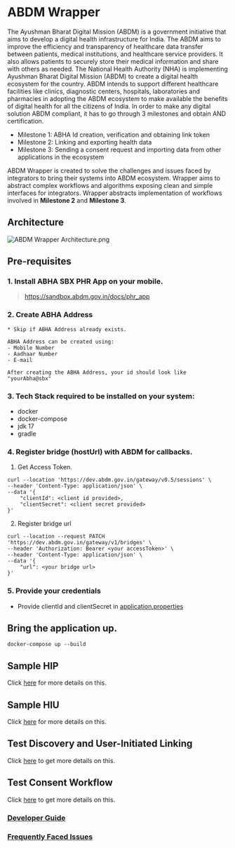 # ABDM Wrapper
The Ayushman Bharat Digital Mission (ABDM) is a government initiative that aims to develop a digital health infrastructure for India. The ABDM aims to improve the efficiency and transparency of healthcare data transfer between patients, medical institutions, and healthcare service providers. It also allows patients to securely store their medical information and share with others as needed.
The National Health Authority (NHA) is implementing Ayushman Bharat Digital Mission (ABDM) to create a digital health ecosystem for the country. ABDM intends to support different healthcare facilities like clinics, diagnostic centers, hospitals, laboratories and pharmacies in adopting the ABDM ecosystem to make available the benefits of digital health for all the citizens of India.
In order to make any digital solution ABDM compliant, it has to go through 3 milestones and obtain AND certification.
- Milestone 1: ABHA Id creation, verification and obtaining link token
- Milestone 2: Linking and exporting health data
- Milestone 3: Sending a consent request and importing data from other applications in the ecosystem

ABDM Wrapper is created to solve the challenges and issues faced by integrators to bring their systems into ABDM ecosystem.
Wrapper aims to abstract complex workflows and algorithms exposing clean and simple interfaces for integrators.
Wrapper abstracts implementation of workflows involved in **Milestone 2** and **Milestone 3**.

## Architecture
![ABDM Wrapper Architecture.png](..%2F..%2F..%2FDownloads%2FABDM%20Wrapper%20Architecture.png)

## Pre-requisites
### 1. Install ABHA SBX PHR App on your mobile.

> https://sandbox.abdm.gov.in/docs/phr_app


### 2. Create ABHA Address

```
* Skip if ABHA Address already exists.

ABHA Address can be created using: 
- Mobile Number
- Aadhaar Number
- E-mail

After creating the ABHA Address, your id should look like "yourAbha@sbx"
```

### 3. Tech Stack required to be installed on your system:
- docker
- docker-compose
- jdk 17
- gradle

### 4. Register bridge (hostUrl) with ABDM for callbacks.
1. Get Access Token.
```
curl --location 'https://dev.abdm.gov.in/gateway/v0.5/sessions' \
--header 'Content-Type: application/json' \
--data '{
    "clientId": <client id provided>,
    "clientSecret": <client secret provided>
}'
```
2. Register bridge url
```
curl --location --request PATCH 'https://dev.abdm.gov.in/gateway/v1/bridges' \
--header 'Authorization: Bearer <your accessToken>' \
--header 'Content-Type: application/json' \
--data '{
    "url": <your bridge url>
}'
```
### 5. Provide your credentials
- Provide clientId and clientSecret in [application.properties](src/main/resources/application.properties)

## Bring the application up.
```
docker-compose up --build
```

## Sample HIP
Click [here](https://github.com/NHA-ABDM/ABDM-wrapper/wiki/Sample-HIP) for more details on this.

## Sample HIU
Click [here](https://github.com/NHA-ABDM/ABDM-wrapper/wiki/Sample-HIU) for more details on this.

## Test Discovery and User-Initiated Linking
Click [here](https://github.com/NHA-ABDM/ABDM-wrapper/wiki/Test-Discovery-and-User-Initiated-Linking) to get more details on this.

## Test Consent Workflow
Click [here](https://github.com/NHA-ABDM/ABDM-wrapper/wiki/Test-Consent-Workflow) to get more details on this.


### [Developer Guide](https://github.com/NHA-ABDM/ABDM-wrapper/wiki/Developer-guide)
### [Frequently Faced Issues](https://github.com/NHA-ABDM/ABDM-wrapper/wiki/Frequently-Faced-Issues)